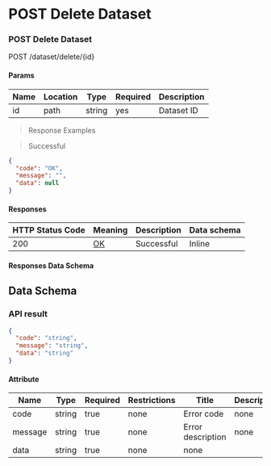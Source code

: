 # POST Delete Dataset

### POST Delete Dataset

POST /dataset/delete/{id}

#### Params

| Name | Location | Type   | Required | Description |
| ---- | -------- | ------ | -------- | ----------- |
| id   | path     | string | yes      | Dataset ID  |

> Response Examples

> Successful

```json
{
  "code": "OK",
  "message": "",
  "data": null
}
```

#### Responses

| HTTP Status Code | Meaning                                                 | Description | Data schema |
| ---------------- | ------------------------------------------------------- | ----------- | ----------- |
| 200              | [OK](https://tools.ietf.org/html/rfc7231#section-6.3.1) | Successful  | Inline      |

#### Responses Data Schema

## Data Schema

### API result <a href="#tocs_api-result" id="tocs_api-result"></a>

```json
{
  "code": "string",
  "message": "string",
  "data": "string"
}

```

#### Attribute

| Name    | Type   | Required | Restrictions | Title             | Description |
| ------- | ------ | -------- | ------------ | ----------------- | ----------- |
| code    | string | true     | none         | Error code        | none        |
| message | string | true     | none         | Error description | none        |
| data    | string | true     | none         | none              |             |
